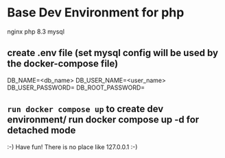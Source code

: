 # Base Dev Environment for php 
nginx
php 8.3
mysql 

## create .env file (set mysql config will be used by the docker-compose file)

DB_NAME=<db_name>
DB_USER_NAME=<user_name>
DB_USER_PASSWORD=<password>
DB_ROOT_PASSWORD=<password>

## ````run docker compose up```` to create dev environment/ run docker compose up -d for detached mode

:-) Have fun! There is no place like 127.0.0.1 :-) 
